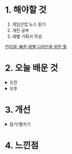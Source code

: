 
# 1. 해야할 것

1. 게임산업 뉴스 읽기 
2. 개인 공부  
3. 레벨 기획서 작성

[언리얼: 빠른 레벨 디자인을 위한 툴](https://www.youtube.com/watch?v=-GyDjoyBQ3o)



# 2. 오늘 배운 것


<details>
<summary>오전</summary>

## 오늘의 뉴스
■ 2024 LCK 스프링 시청 지표 '역대급', 410만 육박
'리그 오브 레전드(LoL)' 이스포츠의 한국 프로 리그를 주최하는 리그 오브 레전드 챔피언스 코리아(대표 오상헌, www.lolesports.com, 이하 'LCK')는 지난 4월 14일(일) 막을 내린 2024 LCK 스프링 스플릿이 '역대급' 시청지표 기록을 세웠다고 밝혔습니다. 지난 14일 서울 송파구 올림픽공원 KSPO돔에서 열린 2024 LCK 스프링 젠지와 T1의 결승전은 최고 동시 접속자 수(PCU; Peak Concurrent User) 4,089,951을 달성했습니다.

■ 게이머가 인정한 스텔라 블레이드, '유저 평점 1위' 
출시 전후 큰 관심과 함께 플레이한 유저들로부터 호평을 받고 있는 스텔라 블레이드가 게임 평점 웹사이트 메타 크리틱 유저 점수 9.2점을 기록, 주요 대작들과 함께 PS5 게임 중 가장 높은 점수를 기록하고 있습니다. 스텔라 블레이드는 이를 통해 매체 평점은 82점으로 'Generally Favorable' 평가를 받지만, 유저 평가는 'Universal Acclaim'를 기록 중입니다.

■ '드래곤 퀘스트X 오프라인', PS 버전 체험판 배포 
그 드래곤 퀘스트의 온라인 버전인 '드래곤 퀘스트 X'를 기반으로 한 '드래곤 퀘스트 X 다섯 종족의 각성 오프라인(이하 드래곤 퀘스트 X 오프라인)'의 PS5, PS4 한국어 체험판이 배포됐습니다. 체험판은 게임 초반부터 다섯 종족 중 한 종족으로 전생한 뒤 모험을 떠나기까지의 이야기를 다루고 있습니다.

■ '원스토어', 해피툭과 제휴해 대만 공략 나선다
게임, 앱 등 다양한 모바일콘텐츠를 서비스하는 앱마켓 원스토어㈜(대표 전동진, www.onestorecorp.com)가 대만 시장 본격 진출에 앞서 개발사를 대상으로 상품 등록을 받기 시작했다고 밝혔습니다. 원스토어는 이에 앞서 개발자 센터를 통해 대만 시장 진출을 희망하는 개발사들의 앱등록 절차를 시작했습니다.

■ '디제이맥스', 5월 오프라인에서 만나요
㈜네오위즈(공동대표 김승철, 배태근)는 디제이맥스 엔터테인먼트(DJMAX Entertainment)가 ‘디제이맥스 미라클: 드라이브(DJMAX MIRACLE: DRIVE)’ 오프라인 공연을 개최한다고 30일 밝혔습니다. 디제이맥스 엔터테인먼트가 주최하고, 하이네켄 코리아가 협찬합니다.

■ 갈라게임즈, Web3 PvP 게임 팬텀 아레나와 파트너십
갈라게임즈가 인기 Web3 PvP 게임 '팬텀 아레나'를 서비스 라인업에 추가합니다. 이번 파트너십은 갈라게임즈에 보다 많은 인기 게임을 유치하려는 갈라와 더 많은 블록체인에 자사의 게임을 서비스하려는 팬텀 아레나의 이
해관계가 맞아떨어지며 이뤄졌습니다.

■ 모바일 게임 매출 TOP20의 30%는 중국산 게임 
데이터플랫폼 기업 아이지에이웍스가 자사 데이터 분석 솔루션을 활용해 작성한 '국산 모바일 게임 리포트'를 공개했습니다. '라스트 워', '버섯커 키우기', 'WOS' 등의 게임들이 TOP5에 수시로 얼굴을 들이밀고 있으며, 개중에는 국산 모바일 MMORPG가 철옹성처럼 지키고 있었던 매출 1위 자리를 빼앗는 등 심상치 않은 행보를 보이고 있습니다.

■ 네이버 치지직, 5월 2일부터 '그리드' 적용 
네이버의 비디오 스트리밍 서비스 '치지직'이 오는 5월 2일부터 그리드(P2P)를 적용합니다. 치지직 팀은 더 많은 이들과 함께 하는 지속 가능한 서비스 제공을 위해 그리드 적용을 준비하고 있다며, 오는 5월 2일(목)부터 순차적으로 그리드를 적용할 계획이라고 전했습니다.

■ 게임 시장 공략 2막 연 디즈니, 이번엔 '에이리언' 
20세기 스튜디오의 대표 IP인 에이리언도 신작과 함께 오는 연말 제노모프의 공포를 전합니다. 디즈니 산하 20세기 스튜디오의 게임 퍼블리셔 20세기 게임즈는 서비오스가 개발 중인 에이리언 호러 게임 '에이리언: 로그 인커젼(Alien: Rogue Incursion)'을 공개했습니다.

■ [이슈] 한국소비자원, 넥슨 '메이플스토리 이슈' 집단분쟁조정 개시
소비자분쟁조정위원회(위원장 변웅재)는 넥슨코리아의 메이플스토리 게임 내 확률형 유료아이템(레드큐브, 블랙큐브)에 관한 집단분쟁조정 절차를 개시하기로 29일 결정했습니다. 집단분쟁조정 절차 개시 결정에 따라, 위원회는 5. 22.(수)까지 한국소비자원 홈페이지 및 일간신문 게재를 통해 절차 개시를 공고합니다.

■ 신작 슈팅 '아레나 브레이크아웃' 5월 CBT 실시
모어펀 스튜디오(MoreFun Studio)는 오는 5월 8일 PC게임 '아레나 브레이크아웃: 인피니트'의 1차 클로즈 베타 테스트(CBT)를 실시한다고 29일 밝혔습니다. 아레나 브레이크아웃: 인피니트는 다수의 수상 경력을 보유한 밀리터리 슈팅 게임 시리즈의 신작입니다.

■ 나우닷지지, NTT 디지털과 파트너십 계약 체결
글로벌 모바일 클라우드 기업 나우닷지지(대표 로젠 샤르마)는 일본 최대 통신사 NTT 도코모 그룹의 자회사인 'NTT 디지털(NTT Digital Inc.)'과 업무 협약(MOU)을 체결하고, 클라우드 모바일 게임 플랫폼 나우닷지지(now.gg)에 web3 월렛 서비스 '스크램베리 월렛(Scramberry WALLET)'을 정식으로 도입했다고 공식 발표했습니다. 우선, 스크램베리 월렛을 비즈니스용으로 활용함으로써 나우닷지지 플랫폼 유저들에게 더욱 안전한 게임 플레이를 제공할 수 있다고 확신한다"며 "나우닷지지는 NTT 도코모 그룹의 일원인 NTT 도코모 Ventures, Inc.가 투자한 회사로, 이번 제휴가 성공적인 결과를 얻을 수 있도록 그룹 차원에서 시너지를 모아, 한 단계 확장된 부가 가치 창
출을 목표로 하고 있다"고 설명했습니다.

■ 넥슨, FC 온라인&FC 모바일 제주도 교육여행 실시 
'2024 상반기 제주도 교육여행'은 오는 5월 한 달간 제주도에 방문하는 10대 이용자들을 대상으로 제주도 관광과 'FC 온라인', 'FC 모바일'을 활용한 이벤트 등을 진행해 즐거운 추억을 선사하는 프로그램입니다. 경기 전, 경기장 밖 광장에 'FC 온라인' 브랜드존을 마련해 넥슨캐시 및 BP 쿠폰을 제공하는 다양한 이벤트를 실시하며, 경기장 안에서는 'FC 온라인' 고등학교 대항전 'FC 하이스쿨' 오프라인 경기가 펼쳐집니다.

■ 위메이드 "미르2 ICC 중재 최종 승소, 국내 집행 문제없다"
위메이드 측은 "이미 ICC 중재에서 승소했습니다. 액토즈가 제기한 해당 중재판정에 대한 취소소송에 대해서도 싱가포르 법원이 액토즈의 주장을 모두 기각하고 해당 중재판정을 최종 확정한 만큼, 중국 및 국내에서의 승인 및 집행 절차에는 아무런 영향이 없다"면서 "더불어, 현재 위메이드가 진행 중인 미르의 전설 IP 사업에도 어떠한 변화를 줄 수 없는 판결이다"라고 전했습니다.

■ 넥슨, 블루 아카이브 X GS25 콜라보 5월 3일 실시
넥슨(공동 대표 강대현∙김정욱)은 서브컬처 게임 '블루 아카이브'에 GS25 제휴 이벤트를 5월 3일부터 실시한다고 밝혔습니다. 또한 '미카의 한입가득 딸기 롤케이크', '나기사의 티타임 얼그레이 모찌롤' 등 '블루 아카이브' 학생들의 특색에 맞는 특별 베이커리를 7월 31일까지 두 차례에 걸쳐 선보이며, 베이커리 구매 시 '블루 아카이브' 학생들의 다양한 일러스트가 새겨진 띠부띠부씰을 획득할 수 있습니다.

■ 넥슨, 템빨 IP 재해석한 '프로젝트T' 퍼블리싱한다 
넥슨(공동 대표 강대현∙김정욱)은 그레이게임즈(대표 최병천)에서 개발 중인 신규 MMORPG '프로젝트T'의 국내 및 글로벌 퍼블리싱 계약을 체결했다고 29일 밝혔습니다. 넥슨 최성욱 퍼블리싱라이브본부장은 "두터운 글로벌 팬층을 보유하고 있는 '템빨' IP 기반의 신작 '프로젝트T'를 국내 및 글로벌 이용자분들께 선보이게 되어 기쁘다"며, "넥슨이 쌓아온 퍼블리싱 역량과 그레이게임즈만의 MMORPG 개발 전문성을 바탕으로 IP 시너지를 극대화하는 게임을 선보일 것"이라고 밝혔습니다.

■ 액토즈, 미르의 전설2 연장 무효 소송서 '최종 승소'
액토즈소프트(대표 구오하이빈)는 2017년부터 7년간 지속되어온 '미르의 전설2 SLA 연장계약 무효확인 등 청구의 소'에서 대법원이 위메이드 측의 청구를 전부 기각하며 해당 연장계약의 유효성을 인정 받아 최종 승소했다고 29일 전했습니다. 해당 소송은 지난 2017년 6월 액토즈소프트가 셩취 측과 체결한 '미르의 전설2' 중국 독점 라이선스계약(SLA)의 연장에 대해, 해당 계약이 무효라고 주장하며 위메이드 측이 2017년 9월 서울중앙지방법원에 최초 제기했으며 해당 계약이 유효하다는 1심과 2심의 판결에 불복하고 대법원에 상고한 바 있습니다.

■ 트위치 철수 덕분? 'SOOP', 1분기 호실적 기록 
SOOP은 연결 기준 2024년 1분기 매출액, 영업이익, 당기순이익이 각각 950억 원, 287억 원, 248억 원을 기록했다고 29일(월) 공시했습니다. 매출액, 영업이익, 당기순이익은 전년 동기 대비 각각 +31%, +56%, +50%, 성장했고, 전 분기 대비로는 비수기임에도 불구하고 -5%, +9%, +55%를 기록했습니다.

■ '우마무스메 열혈 우당탕탕 대감사제!' 8월 30일 출시
우마무스메 프리티 더비의 IP를 활용한 스핀오프 게임 신작, '우마무스메 프리티 더비 열혈 우당탕탕 대감사제!(이하 열혈우마)'의 정식 출시일 정보가 공개됐습니다. 열혈우마는 오는 8월 30일에 정식 출시될 예정입니다.


## 레벨 기획서 작성
이전에 작성했던 레벨 기획서를 다듬어 개발자가 알아볼 수 있게 만든다.
```
1. 어떤 장르의 게임인가?
2. 레벨은 어떤 포지션인가?
3. 컨셉: 배경, 던전 진행
4. 프로그래머, 아트 분별해서 기획서 설정 (개별로 작성)
5. 데이터테이블 설정
```



</details>

<details>
<summary>오후</summary>


</details>

# 3. 개선


<details>
<summary>접기/펼치기</summary>


</details>



# 4. 느낀점


